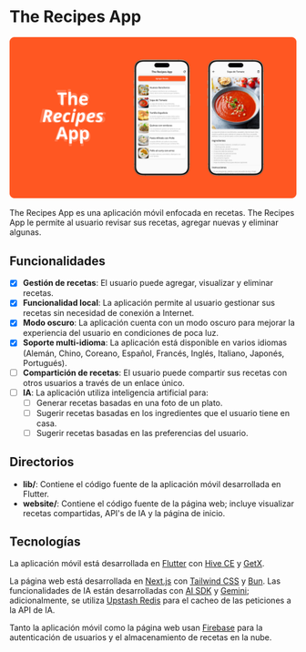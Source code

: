# The Recipes App

<img src="./assets/TheRecipesApp%20-%20Presentation.png" alt="TheRecipesApp">

The Recipes App es una aplicación móvil enfocada en recetas. The Recipes App le permite al usuario revisar sus recetas, agregar nuevas y eliminar algunas.

## Funcionalidades

- [x] **Gestión de recetas**: El usuario puede agregar, visualizar y eliminar recetas.
- [x] **Funcionalidad local**: La aplicación permite al usuario gestionar sus recetas sin necesidad de conexión a Internet.
- [x] **Modo oscuro**: La aplicación cuenta con un modo oscuro para mejorar la experiencia del usuario en condiciones de poca luz.
- [x] **Soporte multi-idioma**: La aplicación está disponible en varios idiomas (Alemán, Chino, Coreano, Español, Francés, Inglés, Italiano, Japonés, Portugués).
- [ ] **Compartición de recetas**: El usuario puede compartir sus recetas con otros usuarios a través de un enlace único.
- [ ] **IA**: La aplicación utiliza inteligencia artificial para:
  - [ ] Generar recetas basadas en una foto de un plato.
  - [ ] Sugerir recetas basadas en los ingredientes que el usuario tiene en casa.
  - [ ] Sugerir recetas basadas en las preferencias del usuario.

## Directorios

- **lib/**: Contiene el código fuente de la aplicación móvil desarrollada en Flutter.
- **website/**: Contiene el código fuente de la página web; incluye visualizar recetas compartidas, API's de IA y la página de inicio.

## Tecnologías

La aplicación móvil está desarrollada en [Flutter](https://flutter.dev/) con [Hive CE](https://pub.dev/packages/hive_ce) y [GetX](https://pub.dev/packages/get).

La página web está desarrollada en [Next.js](https://nextjs.org/) con [Tailwind CSS](https://tailwindcss.com/) y [Bun](https://bun.sh/). Las funcionalidades de IA están desarrolladas con [AI SDK](https://sdk.vercel.ai/) y [Gemini](https://ai.google.dev/); adicionalmente, se utiliza [Upstash Redis](https://upstash.com/) para el cacheo de las peticiones a la API de IA.

Tanto la aplicación móvil como la página web usan [Firebase](https://firebase.google.com/) para la autenticación de usuarios y el almacenamiento de recetas en la nube.
